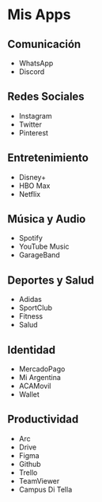 # Mis Apps

## Comunicación

- WhatsApp
- Discord

## Redes Sociales

- Instagram
- Twitter
- Pinterest

## Entretenimiento

- Disney+
- HBO Max
- Netflix

## Música y Audio

- Spotify
- YouTube Music
- GarageBand

## Deportes y Salud

- Adidas
- SportClub
- Fitness
- Salud

## Identidad

- MercadoPago
- Mi Argentina
- ACAMovil
- Wallet

## Productividad

- Arc
- Drive
- Figma
- Github
- Trello
- TeamViewer
- Campus Di Tella
